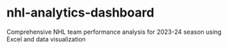 # nhl-analytics-dashboard
Comprehensive NHL team performance analysis for 2023-24 season using Excel and data visualization
